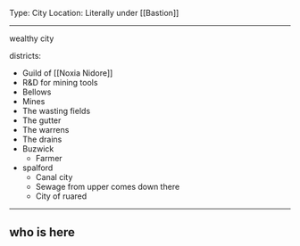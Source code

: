 Type: City
Location: Literally under [[Bastion]]

---

wealthy city

districts:
- Guild of [[Noxia Nidore]]
- R&D for mining tools
- Bellows
- Mines
- The wasting fields
- The gutter
- The warrens
- The drains
- Buzwick
	- Farmer
- spalford
	- Canal city
	- Sewage from upper comes down there
	- City of ruared

---

## who is here